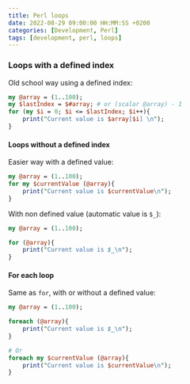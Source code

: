 ```yaml
---
title: Perl loops
date: 2022-08-29 09:00:00 HH:MM:SS +0200
categories: [Development, Perl]
tags: [development, perl, loops]
---
```


### Loops with a defined index

Old school way using a defined index:

```perl
my @array = (1..100);
my $lastIndex = $#array; # or (scalar @array) - 1
for (my $i = 0; $i <= $lastIndex; $i++){
    print("Current value is $array[$i] \n");
}
```

#### Loops without a defined index

Easier way with a defined value:

```perl
my @array = (1..100);
for my $currentValue (@array){
    print("Current value is $currentValue\n");
}
```

With non defined value (automatic value is `$_`):

```perl
my @array = (1..100);

for (@array){
    print("Current value is $_\n");
}
```

#### For each loop

Same as `for`, with or without a defined value:

```perl
my @array = (1..100);

foreach (@array){
    print("Current value is $_\n");
}

# Or
foreach my $currentValue (@array){
    print("Current value is $currentValue\n");
}
```

